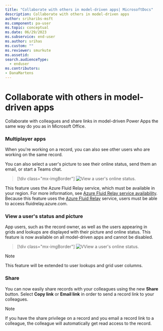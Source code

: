 ```yaml
---
title: "Collaborate with others in model-driven apps| MicrosoftDocs"
description: Collaborate with others in model-driven apps
author: sriharibs-msft
ms.component: pa-user
ms.topic: conceptual
ms.date: 06/29/2023
ms.subservice: end-user
ms.author: srihas
ms.custom: ""
ms.reviewer: smurkute
ms.assetid: 
search.audienceType: 
  - enduser
ms.contributors:
- DanaMartens
---
```

# Collaborate with others in model-driven apps 

Collaborate with colleagues and share links in model-driven Power Apps the same way do you as in Microsoft Office.

### Multiplayer apps
When you're working on a record, you can also see other users who are working on the same record.

You can also select a user's picture to see their online status, send them an email, or start a Teams chat. 

> [!div class="mx-imgBorder"]
> ![View a user's online status.](media/collob-1.png "View a user's online status")

This feature uses the Azure Fluid Relay service, which must be available in your region. For more information, see [Azure Fluid Relay service availability](https://azure.microsoft.com/explore/global-infrastructure/products-by-region/?products=fluid-relay). Because this feature uses the [Azure Fluid Relay](/azure/azure-fluid-relay/overview/overview) service, users must be able to access fluidrelay.azure.com. 

### View a user's status and picture

App users, such as the record owner, as well as the users appearing in grids and lookups are displayed with their picture and online status.  This feature is now available on all model-driven apps and cannot be disabled.

> [!div class="mx-imgBorder"]
> ![VView a user's online status.](media/collob-2.png "View a user's online status.")

> [!NOTE]
> This feature will be extended to user lookups and grid user columns. 


### Share 
You can now easily share records with your colleagues using the new **Share** button.  Select **Copy link** or **Email link** in order to send a record link to your colleagues.

> [!Note]
> If you have the share privilege on a record and you email a record link to a colleague, the colleague will automatically get read access to the record.




